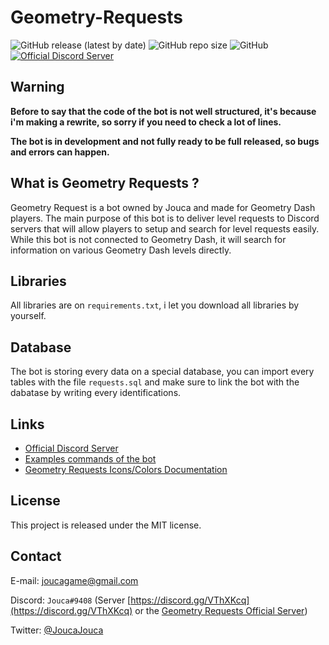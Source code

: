 # Geometry-Requests

![GitHub release (latest by date)](https://img.shields.io/github/v/release/Jouca/Geometry-Requests)
![GitHub repo size](https://img.shields.io/github/repo-size/Jouca/Geometry-Requests)
![GitHub](https://img.shields.io/github/license/Jouca/Geometry-Requests)
[![Official Discord Server](https://img.shields.io/discord/717132014481965117?color=%237289DA&label=Official%20Server&logo=discord)](https://discord.gg/SwrRyYu)

## Warning
**Before to say that the code of the bot is not well structured, it's because i'm making a rewrite, so sorry if you need to check a lot of lines.**

**The bot is in development and not fully ready to be full released, so bugs and errors can happen.**

## What is Geometry Requests ?

Geometry Request is a bot owned by Jouca and made for Geometry Dash players. The main purpose of this bot is to deliver level requests to Discord servers that will allow players 
to setup and search for level requests easily. While this bot is not connected to Geometry Dash, it will search for information on various Geometry Dash levels directly.

## Libraries

All libraries are on `requirements.txt`, i let you download all libraries by yourself.

## Database

The bot is storing every data on a special database, you can import every tables with the file `requests.sql` and make sure to link the bot with the dabatase by writing every 
identifications.

## Links

* [Official Discord Server](https://discord.gg/SwrRyYu)
* [Examples commands of the bot](http://clairfygdpsbyjoucacorpo.tk/geometry-requests/)
* [Geometry Requests Icons/Colors Documentation](https://docs.google.com/document/d/17jI3LPAkutHaLwwpLdpCBfivRCCvM_OuboVavx7n84g/edit?usp=sharing)

## License

This project is released under the MIT license.

## Contact

E-mail: joucagame@gmail.com

Discord: `Jouca#9408` (Server [https://discord.gg/VThXKcq](https://discord.gg/VThXKcq) or the [Geometry Requests Official Server](https://discord.gg/SwrRyYu))

Twitter: [@JoucaJouca](https://twitter.com/JoucaJouca)
